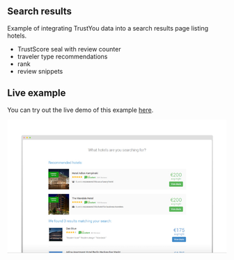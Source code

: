 Search results
--------------

Example of integrating TrustYou data into a search results page listing hotels.
- TrustScore seal with review counter
- traveler type recommendations
- rank
- review snippets


Live example
------------

You can try out the live demo of this example [here](http://trustyou.github.io/example-search-results/).


![alt tag](img/preview.jpg)